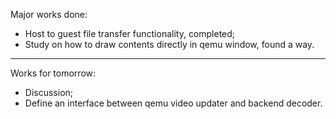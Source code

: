 Major works done:
  * Host to guest file transfer functionality, completed;
  * Study on how to draw contents directly in qemu window, found a way.

---

Works for tomorrow:
  * Discussion;
  * Define an interface between qemu video updater and backend decoder.